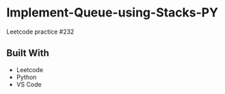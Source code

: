 # Implement-Queue-using-Stacks-PY
Leetcode practice #232

## Built With
- Leetcode
- Python
- VS Code

